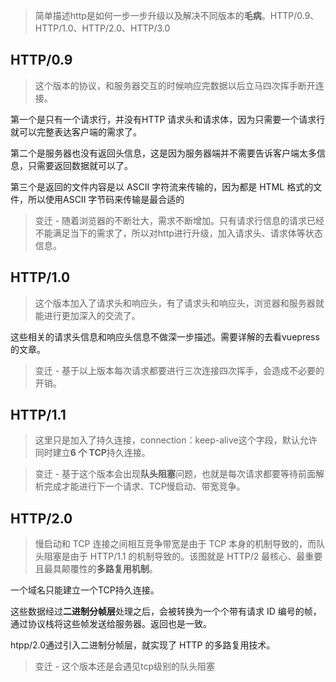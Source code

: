 > 简单描述http是如何一步一步升级以及解决不同版本的**毛病**。HTTP/0.9、HTTP/1.0、HTTP/2.0、HTTP/3.0

## HTTP/0.9

> 这个版本的协议，和服务器交互的时候响应完数据以后立马四次挥手断开连接。

第一个是只有一个请求行，并没有HTTP 请求头和请求体，因为只需要一个请求行就可以完整表达客户端的需求了。

第二个是服务器也没有返回头信息，这是因为服务器端并不需要告诉客户端太多信息，只需要返回数据就可以了。

第三个是返回的文件内容是以 ASCII 字符流来传输的，因为都是 HTML 格式的文件，所以使用ASCII 字节码来传输是最合适的

> 变迁 - 随着浏览器的不断壮大，需求不断增加。只有请求行信息的请求已经不能满足当下的需求了，所以对http进行升级，加入请求头、请求体等状态信息。

## HTTP/1.0

> 这个版本加入了请求头和响应头，有了请求头和响应头，浏览器和服务器就能进行更加深入的交流了。

这些相关的请求头信息和响应头信息不做深一步描述。需要详解的去看vuepress的文章。

> 变迁 - 基于以上版本每次请求都要进行三次连接四次挥手，会造成不必要的开销。

## HTTP/1.1

> 这里只是加入了持久连接，connection：keep-alive这个字段，默认允许同时建立**6 个 TCP**持久连接。

> 变迁 - 基于这个版本会出现**队头阻塞**问题，也就是每次请求都要等待前面解析完成才能进行下一个请求、TCP慢启动、带宽竞争。

## HTTP/2.0

> 慢启动和 TCP 连接之间相互竞争带宽是由于 TCP 本身的机制导致的，而队头阻塞是由于 HTTP/1.1 的机制导致的。该图就是 HTTP/2 最核心、最重要且最具颠覆性的**多路复用机制**。

一个域名只能建立一个TCP持久连接。

这些数据经过**二进制分帧层**处理之后，会被转换为一个个带有请求 ID 编号的帧，通过协议栈将这些帧发送给服务器。返回也是一致。

htpp/2.0通过引入二进制分帧层，就实现了 HTTP 的多路复用技术。

> 变迁 - 这个版本还是会遇见tcp级别的队头阻塞

